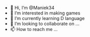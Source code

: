 - 👋 Hi, I’m @Maniek34
- 👀 I’m interested in making games
- 🌱 I’m currently learning D language
- 💞️ I’m looking to collaborate on ...
- 📫 How to reach me ...

<!---
Maniek34/Maniek34 is a ✨ special ✨ repository because its `README.md` (this file) appears on your GitHub profile.
You can click the Preview link to take a look at your changes.
--->

